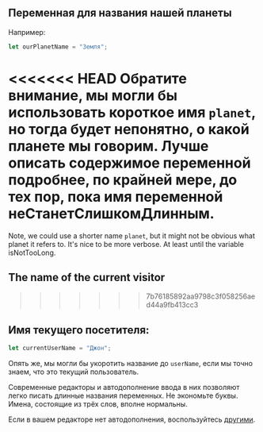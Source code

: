 ## Переменная для названия нашей планеты

Например:

```js
let ourPlanetName = "Земля";
```

<<<<<<< HEAD
Обратите внимание, мы могли бы использовать короткое имя `planet`, но тогда будет непонятно, о какой планете мы говорим. Лучше описать содержимое переменной подробнее, по крайней мере, до тех пор, пока имя переменной неСтанетСлишкомДлинным.
=======
Note, we could use a shorter name `planet`, but it might not be obvious what planet it refers to. It's nice to be more verbose. At least until the variable isNotTooLong.

## The name of the current visitor
>>>>>>> 7b76185892aa9798c3f058256aed44a9fb413cc3

## Имя текущего посетителя:
```js
let currentUserName = "Джон";
```

Опять же, мы могли бы укоротить название до `userName`, если мы точно знаем, что это текущий пользователь.

Современные редакторы и автодополнение ввода в них позволяют легко писать длинные названия переменных. Не экономьте буквы. Имена, состоящие из трёх слов, вполне нормальны.

Если в вашем редакторе нет автодополнения, воспользуйтесь [другими](/code-editors).
